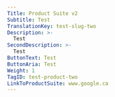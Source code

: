 ```yaml
---
Title: Product Suite v2
Subtitle: Test
TranslationKey: test-slug-two
Description: >-
  Test
SecondDescription: >-
  Test
ButtonText: Test
ButtonAria: Test
Weight: 1
TagID: test-product-two
LinkToProductSuite: www.google.ca
---
```


